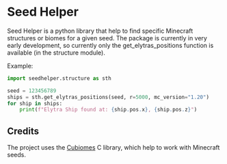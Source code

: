 # Seed Helper

Seed Helper is a python library that help to find specific Minecraft structures or biomes for a given seed.
The package is currently in very early development, so currently only the get_elytras_positions function is available (in the structure module).

Example:
```py
import seedhelper.structure as sth

seed = 123456789
ships = sth.get_elytras_positions(seed, r=5000, mc_version="1.20")
for ship in ships:
    print(f"Elytra Ship found at: {ship.pos.x}, {ship.pos.z}")
```

## Credits
The project uses the [Cubiomes](https://github.com/Cubitect/cubiomes) C library, which help to work with Minecraft seeds.
